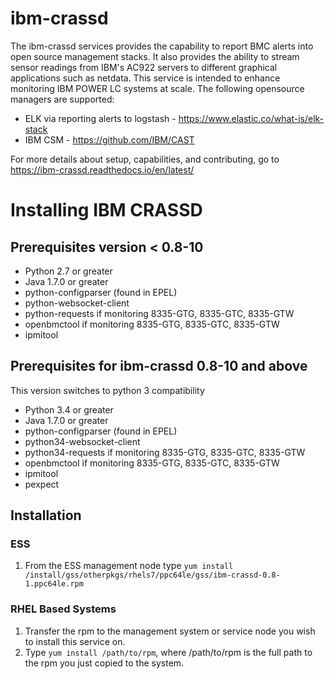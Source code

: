 # ibm-crassd
The ibm-crassd services provides the capability to report BMC alerts into open source management stacks. It also provides the ability to stream sensor readings from IBM's AC922 servers to different graphical applications such as netdata. This service is intended to enhance monitoring IBM POWER LC systems at scale. 
The following opensource managers are supported:
  - ELK via reporting alerts to logstash - https://www.elastic.co/what-is/elk-stack
  - IBM CSM - https://github.com/IBM/CAST

For more details about setup, capabilities, and contributing, go to https://ibm-crassd.readthedocs.io/en/latest/


# Installing IBM CRASSD
## Prerequisites version < 0.8-10
-	Python 2.7 or greater
-	Java 1.7.0 or greater
-	python-configparser (found in EPEL)
-	python-websocket-client
-	python-requests if monitoring 8335-GTG, 8335-GTC, 8335-GTW
-	openbmctool if monitoring 8335-GTG, 8335-GTC, 8335-GTW
-	ipmitool
## Prerequisites for ibm-crassd 0.8-10 and above
This version switches to python 3 compatibility
- Python 3.4 or greater
-	Java 1.7.0 or greater
-	python-configparser (found in EPEL)
-	python34-websocket-client
-	python34-requests if monitoring 8335-GTG, 8335-GTC, 8335-GTW
-	openbmctool if monitoring 8335-GTG, 8335-GTC, 8335-GTW
-	ipmitool
-	pexpect
## Installation
### ESS
1.	From the ESS management node type `yum install /install/gss/otherpkgs/rhels7/ppc64le/gss/ibm-crassd-0.8-1.ppc64le.rpm`
### RHEL Based Systems
1.	Transfer the rpm to the management system or service node you wish to install this service on. 
2.	Type `yum install /path/to/rpm`, where /path/to/rpm is the full path to the rpm you just copied to the system. 




